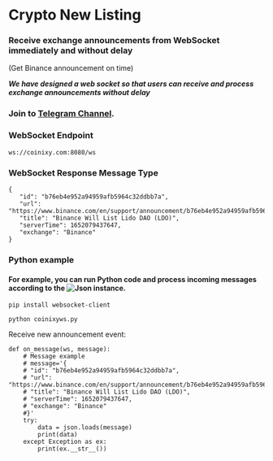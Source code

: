 # Crypto New Listing
### Receive exchange announcements from WebSocket immediately and without delay 

(Get Binance announcement on time)

***We have designed a web socket so that users can receive and process exchange announcements without delay***

### Join to [Telegram Channel](https://t.me/coinixy).



### WebSocket Endpoint
```
ws://coinixy.com:8080/ws
```

### WebSocket Response Message Type
```
{
   "id": "b76eb4e952a94959afb5964c32ddbb7a", 
   "url": "https://www.binance.com/en/support/announcement/b76eb4e952a94959afb5964c32ddbb7a", 
   "title": "Binance Will List Lido DAO (LDO)", 
   "serverTime": 1652079437647, 
   "exchange": "Binance"
}
```

### Python example
#### For example, you can run Python code and process incoming messages according to the ![Json](https://github.com/coinixy/CryptoNewListing#websocket-response-message-type) instance.
```
pip install websocket-client
```
```
python coinixyws.py
```
Receive new announcement event:
```
def on_message(ws, message):
    # Message example
    # message='{
    # "id": "b76eb4e952a94959afb5964c32ddbb7a", 
    # "url": "https://www.binance.com/en/support/announcement/b76eb4e952a94959afb5964c32ddbb7a", 
    # "title": "Binance Will List Lido DAO (LDO)", 
    # "serverTime": 1652079437647, 
    # "exchange": "Binance"
    #}'
    try:
        data = json.loads(message)
        print(data)
    except Exception as ex:
        print(ex.__str__())
 ```
